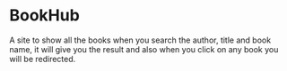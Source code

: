 # BookHub
A site to show all the books when you search the author, title and book name, it will give you the result and also when you click on any book you will be redirected.
